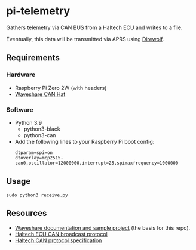 # pi-telemetry
Gathers telemetry via CAN BUS from a Haltech ECU and writes to a file.

Eventually, this data will be transmitted via APRS using [Direwolf](https://github.com/wb2osz/direwolf).

## Requirements

### Hardware
- Raspberry Pi Zero 2W (with headers)
- [Waveshare CAN Hat](https://www.waveshare.com/rs485-can-hat.htm)

### Software
- Python 3.9
  - python3-black
  - python3-can
- Add the following lines to your Raspberry Pi boot config:
  ```
  dtparam=spi=on
  dtoverlay=mcp2515-can0,oscillator=12000000,interrupt=25,spimaxfrequency=1000000
  ```

## Usage

`sudo python3 receive.py`

## Resources

- [Waveshare documentation and sample project](https://www.waveshare.com/wiki/RS485_CAN_HAT) (the basis for this repo).
- [Haltech ECU CAN broadcast protocol](https://support.haltech.com/portal/en/kb/articles/haltech-can-ecu-broadcast-protocol)
- [Haltech CAN protocol specification](https://support.haltech.com/portal/en/kb/articles/haltech-can-protocol-specification)